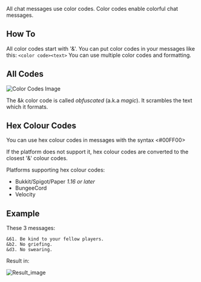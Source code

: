 All chat messages use color codes. Color codes enable colorful chat messages.

## How To

All color codes start with '&'. You can put color codes in your messages like this:
`<color code><text>`
You can use multiple color codes and formatting.

## All Codes

![Color Codes Image](https://www.startpage.com/av/proxy-image?piurl=https%3A%2F%2Fencrypted-tbn0.gstatic.com%2Fimages%3Fq%3Dtbn%3AANd9GcSeOSXrwgGXl7qIXYVz3XzlENvCNtvEmu8yYqPLy2ksRQIku5s%26s&sp=1622297000Tb774572375086a48abea7bc1f9a4e067980d6dad0d1601956bdd8e016788ddd3)

The &k color code is called *obfuscated* (a.k.a *magic*). It scrambles the text which it formats.

## Hex Colour Codes

You can use hex colour codes in messages with the syntax <#00FF00>

If the platform does not support it, hex colour codes are converted to the closest '&' colour codes.

Platforms supporting hex colour codes:

* Bukkit/Spigot/Paper *1.16 or later*
* BungeeCord
* Velocity

## Example

These 3 messages:
```
&61. Be kind to your fellow players.
&b2. No griefing.
&d3. No swearing.
```
Result in:

![Result_image](https://gamepedia.cursecdn.com/wiki_bukkit/thumb/9/9c/HelpYmlGeneralTopic.png/450px-HelpYmlGeneralTopic.png?version=9f7895b8f7c02bbcd2d23733fa7e5653)